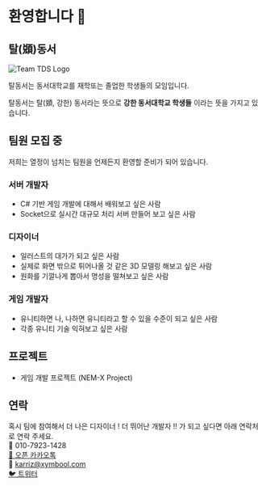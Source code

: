 # 환영합니다 👋

## 탈(䫄)동서
![Team TDS Logo](https://user-images.githubusercontent.com/10491607/186138863-c7ddf6ed-5301-4b0b-b380-081715c199af.png)

탈동서는 동서대학교를 재학또는 졸업한 학생들의 모임입니다.

탈동서는 탈(䫄, 강한) 동서라는 뜻으로 **강한 동서대학교 학생들** 이라는 뜻을 가지고 있습니다.

## 팀원 모집 중
저희는 열정이 넘치는 팀원을 언제든지 환영할 준비가 되어 있습니다.

### 서버 개발자
+ C# 기반 게임 개발에 대해서 배워보고 싶은 사람
+ Socket으로 실시간 대규모 처리 서버 만들어 보고 싶은 사람
### 디자이너 
+ 일러스트의 대가가 되고 싶은 사람 
+ 실제로 화면 밖으로 튀어나올 것 같은 3D 모델링 해보고 싶은 사람 
+ 원화를 기깔나게 뽑아서 명성을 떨쳐보고 싶은 사람
### 게임 개발자
+ 유니티하면 나, 나하면 유니티라고 할 수 있을 수준이 되고 싶은 사람
+ 각종 유니티 기술 익혀보고 싶은 사람

## 프로젝트 
+ 게임 개발 프로젝트 (NEM-X Project)

## 연락
혹시 팀에 참여해서 더 나은 디자이너 ! 더 뛰어난 개발자 !! 가 되고 싶다면 아래 연락처로 연락 주세요.  
📲 010-7923-1428  
[📨 오픈 카카오톡](https://)  
:email: karriz@xymbool.com   
[:bird: 트위터](https://twitter.com/Karriz_)
